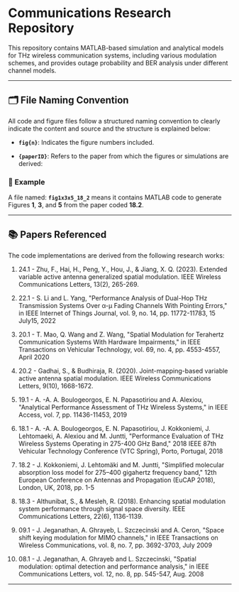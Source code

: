 # Communications Research Repository

This repository contains MATLAB-based simulation and analytical models for THz wireless communication systems, including various modulation schemes, and provides outage probability and BER analysis under different channel models.

---

## 🗂 File Naming Convention

All code and figure files follow a structured naming convention to clearly indicate the content and source and the structure is explained below:

- **`fig{n}`**: Indicates the figure numbers included.  

- **`{paperID}`**: Refers to the paper from which the figures or simulations are derived:  

### 📌 Example

A file named: **`fig1x3x5_18_2`** means it contains MATLAB code to generate Figures **1**, **3**, and **5** from the paper coded **18.2**.

---

## 📚 Papers Referenced

The code implementations are derived from the following research works:

1. 24.1 - Zhu, F., Hai, H., Peng, Y., Hou, J., & Jiang, X. Q. (2023). Extended variable active antenna generalized spatial modulation. IEEE Wireless Communications Letters, 13(2), 265-269.

2. 22.1 - S. Li and L. Yang, "Performance Analysis of Dual-Hop THz Transmission Systems Over α-μ Fading Channels With Pointing Errors," in IEEE Internet of Things Journal, vol. 9, no. 14, pp. 11772-11783, 15 July15, 2022

3. 20.1 - T. Mao, Q. Wang and Z. Wang, "Spatial Modulation for Terahertz Communication Systems With Hardware Impairments," in IEEE Transactions on Vehicular Technology, vol. 69, no. 4, pp. 4553-4557, April 2020

4. 20.2 - Gadhai, S., & Budhiraja, R. (2020). Joint-mapping-based variable active antenna spatial modulation. IEEE Wireless Communications Letters, 9(10), 1668-1672.

5. 19.1 - A. -A. A. Boulogeorgos, E. N. Papasotiriou and A. Alexiou, "Analytical Performance Assessment of THz Wireless Systems," in IEEE Access, vol. 7, pp. 11436-11453, 2019

6. 18.1 - A. -A. A. Boulogeorgos, E. N. Papasotiriou, J. Kokkoniemi, J. Lehtomaeki, A. Alexiou and M. Juntti, "Performance Evaluation of THz Wireless Systems Operating in 275-400 GHz Band," 2018 IEEE 87th Vehicular Technology Conference (VTC Spring), Porto, Portugal, 2018

7. 18.2 - J. Kokkoniemi, J. Lehtomäki and M. Juntti, "Simplified molecular absorption loss model for 275–400 gigahertz frequency band," 12th European Conference on Antennas and Propagation (EuCAP 2018), London, UK, 2018, pp. 1-5

8. 18.3 - Althunibat, S., & Mesleh, R. (2018). Enhancing spatial modulation system performance through signal space diversity. IEEE Communications Letters, 22(6), 1136-1139.

9. 09.1 - J. Jeganathan, A. Ghrayeb, L. Szczecinski and A. Ceron, "Space shift keying modulation for MIMO channels," in IEEE Transactions on Wireless Communications, vol. 8, no. 7, pp. 3692-3703, July 2009
   
10. 08.1 - J. Jeganathan, A. Ghrayeb and L. Szczecinski, "Spatial modulation: optimal detection and performance analysis," in IEEE Communications Letters, vol. 12, no. 8, pp. 545-547, Aug. 2008

---





